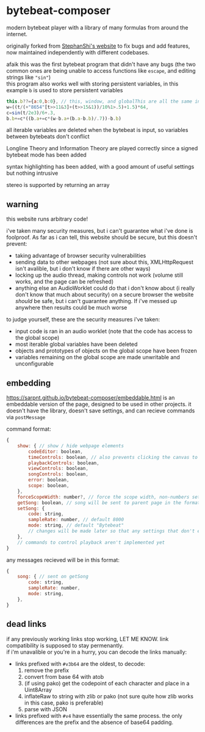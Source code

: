 # bytebeat-composer
modern bytebeat player with a library of many formulas from around the internet.

originally forked from [StephanShi's website](https://github.com/SthephanShinkufag/bytebeat-composer) to fix bugs and add features, now maintained independently with different codebases.

afaik this was the first bytebeat program that didn't have any bugs (the two common ones are being unable to access functions like `escape`, and editing strings like `"sin"`)  
this program also works well with storing persistent variables, in this example `b` is used to store persistent variables
```js
this.b??={a:0,b:0}, // this, window, and globalThis are all the same in this context
w=((t/(+"8654"[t>>11&3]+(t>>15&1))/10%1>.5)+1.5)*64,
c=sin(t/2e3)/6+.3,
b.b+=c*((b.a+=c*(w-b.a+(b.a-b.b)/.7))-b.b)
```
all iterable variables are deleted when the bytebeat is input, so variables between bytebeats don't conflict

Longline Theory and Information Theory are played correctly since a signed bytebeat mode has been added

syntax highlighting has been added, with a good amount of useful settings but nothing intrusive

stereo is supported by returning an array

## warning

this website runs arbitrary code!

i've taken many security measures, but i can't guarantee what i've done is foolproof.
As far as i can tell, this website should be secure, but this doesn't prevent:
- taking advantage of browser security vulnerabilities
- sending data to other webpages (not sure about this, XMLHttpRequest isn't avalible, but i don't know if there are other ways)
- locking up the audio thread, making controls not work (volume still works, and the page can be refreshed)
- anything else an AudioWorklet could do that i don't know about (i really don't know that much about security)
on a secure browser the website _should_ be safe, but i can't guarantee anything.
If i've messed up anywhere then results could be much worse

to judge yourself, these are the security measures i've taken:
- input code is ran in an audio worklet (note that the code has access to the global scope)
- most iterable global variables have been deleted
- objects and prototypes of objects on the global scope have been frozen
- variables remaining on the global scope are made unwritable and unconfigurable 

## embedding

https://sarpnt.github.io/bytebeat-composer/embeddable.html is an embeddable version of the page, designed to be used in other projects.
it doesn't have the library, doesn't save settings, and can recieve commands via `postMessage`

command format:
```js
{
	show: { // show / hide webpage elements
		codeEditor: boolean,
		timeControls: boolean, // also prevents clicking the canvas to start/stop song
		playbackControls: boolean,
		viewControls: boolean,
		songControls: boolean,
		error: boolean,
		scope: boolean,
	},
	forceScopeWidth: number?, // force the scope width, non-numbers set back to auto
	getSong: boolean, // song will be sent to parent page in the format
	setSong: {
		code: string,
		sampleRate: number, // default 8000
		mode: string, // default "Bytebeat"
		// changes will be made later so that any settings that don't exist here won't be changed
	},
	// commands to control playback aren't implemented yet
}
```

any messages recieved will be in this format:
```js
{
	song: { // sent on getSong
		code: string,
		sampleRate: number,
		mode: string,
	},
}
```

## dead links

if any previously working links stop working, LET ME KNOW. link compatibility is supposed to stay permenantly.  
if i'm unavalible or you're in a hurry, you can decode the links manually:

- links prefixed with `#v3b64` are the oldest, to decode:
	1. remove the prefix
	2. convert from base 64 with atob
	3. (if using pako) get the codepoint of each character and place in a Uint8Array
	4. inflateRaw to string with zlib or pako (not sure quite how zlib works in this case, pako is preferable)
	5. parse with JSON
- links prefixed with `#v4` have essentially the same process. the only differences are the prefix and the absence of base64 padding.